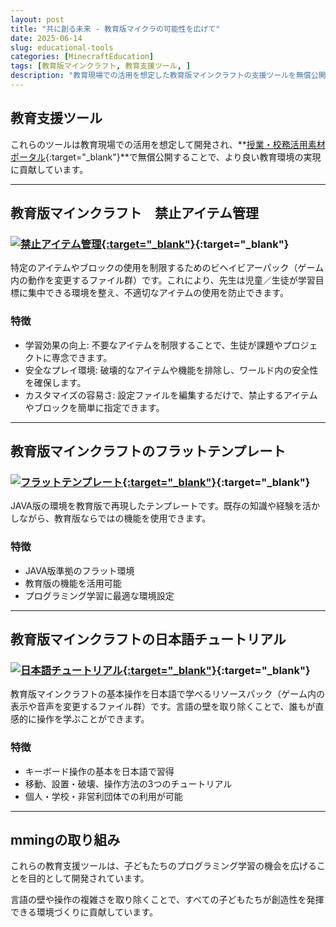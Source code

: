 ```yaml
---
layout: post
title: "共に創る未来 - 教育版マイクラの可能性を広げて"
date: 2025-06-14
slug: educational-tools
categories: [MinecraftEducation]
tags: [教育版マインクラフト, 教育支援ツール, ]
description: "教育現場での活用を想定した教育版マインクラフトの支援ツールを無償公開。より良い教育環境の実現に貢献します。"
---
```


## 教育支援ツール

これらのツールは教育現場での活用を想定して開発され、**[授業・校務活用素材ポータル](https://kyouzai.jp/){:target="_blank"}**で無償公開することで、より良い教育環境の実現に貢献しています。

---

## 教育版マインクラフト　禁止アイテム管理

### [![禁止アイテム管理](https://kyouzai.jp/material/8565/){:target="_blank"}](https://kyouzai.jp/material/8565/){:target="_blank"}

特定のアイテムやブロックの使用を制限するためのビヘイビアーパック（ゲーム内の動作を変更するファイル群）です。これにより、先⽣は児童／⽣徒が学習目標に集中できる環境を整え、不適切なアイテムの使用を防止できます。

### 特徴
- 学習効果の向上: 不要なアイテムを制限することで、生徒が課題やプロジェクトに専念できます。
- 安全なプレイ環境: 破壊的なアイテムや機能を排除し、ワールド内の安全性を確保します。
- カスタマイズの容易さ: 設定ファイルを編集するだけで、禁止するアイテムやブロックを簡単に指定できます。

---

## 教育版マインクラフトのフラットテンプレート

### [![フラットテンプレート](https://kyouzai.jp/material/7877/){:target="_blank"}](https://kyouzai.jp/material/7877/){:target="_blank"}

JAVA版の環境を教育版で再現したテンプレートです。既存の知識や経験を活かしながら、教育版ならではの機能を使用できます。

### 特徴
- JAVA版準拠のフラット環境
- 教育版の機能を活用可能
- プログラミング学習に最適な環境設定

---

## 教育版マインクラフトの日本語チュートリアル

### [![日本語チュートリアル](https://kyouzai.jp/material/7585/){:target="_blank"}](https://kyouzai.jp/material/7585/){:target="_blank"}

教育版マインクラフトの基本操作を日本語で学べるリソースパック（ゲーム内の表示や音声を変更するファイル群）です。言語の壁を取り除くことで、誰もが直感的に操作を学ぶことができます。

### 特徴
- キーボード操作の基本を日本語で習得
- 移動、設置・破壊、操作方法の3つのチュートリアル
- 個人・学校・非営利団体での利用が可能

---

## mmingの取り組み

これらの教育支援ツールは、子どもたちのプログラミング学習の機会を広げることを目的として開発されています。

言語の壁や操作の複雑さを取り除くことで、すべての子どもたちが創造性を発揮できる環境づくりに貢献しています。